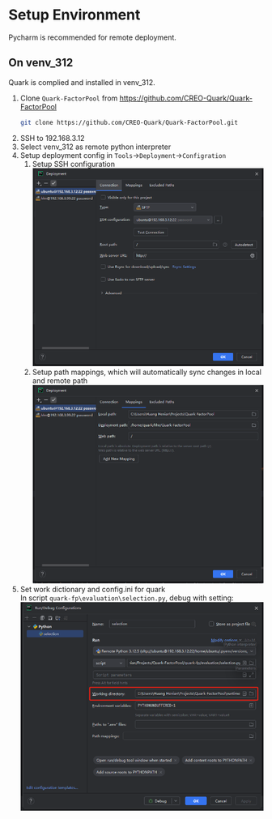 # Setup Environment

Pycharm is recommended for remote deployment.

## On venv_312
Quark is complied and installed in venv_312.

1. Clone `Quark-FactorPool` from https://github.com/CREO-Quark/Quark-FactorPool
   ```bash
   git clone https://github.com/CREO-Quark/Quark-FactorPool.git
   ```
2. SSH to 192.168.3.12
3. Select venv_312 as remote python interpreter
4. Setup deployment config in `Tools`->`Deployment`->`Configration`
    1. Setup SSH configuration
       ![deployment_config1.png](../pics/deployment_config1.png)
    2. Setup path mappings, which will automatically sync changes in local and remote path
       ![deployment_config2.png](../pics/deployment_config2.png)
5. Set work dictionary and config.ini for quark  
    In script `quark-fp\evaluation\selection.py`, debug with setting: ![deployment_config3.png](../pics/deployment_config3.png)
